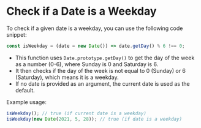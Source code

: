 # Check if a Date is a Weekday

To check if a given date is a weekday, you can use the following code snippet:

```js
const isWeekday = (date = new Date()) => date.getDay() % 6 !== 0;
```

- This function uses `Date.prototype.getDay()` to get the day of the week as a number (0-6), where Sunday is 0 and Saturday is 6.
- It then checks if the day of the week is not equal to 0 (Sunday) or 6 (Saturday), which means it is a weekday.
- If no date is provided as an argument, the current date is used as the default.

Example usage:

```js
isWeekday(); // true (if current date is a weekday)
isWeekday(new Date(2021, 5, 28)); // true (if date is a weekday)
```

